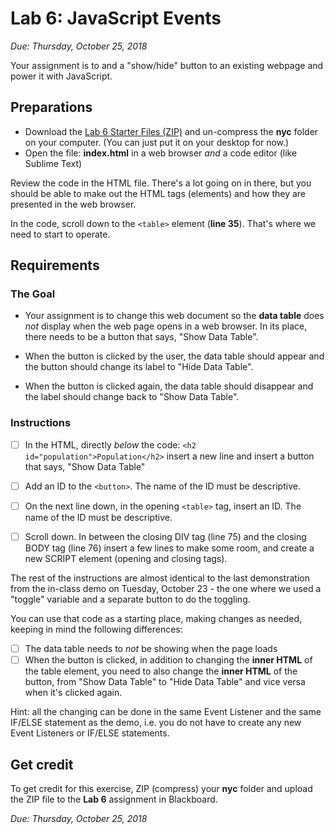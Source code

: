 # Lab 6: JavaScript Events
*Due: Thursday, October 25, 2018*

Your assignment is to and a "show/hide" button to an existing webpage and power it with JavaScript.

## Preparations

- Download the [Lab 6 Starter Files (ZIP)](lab06-startup-files.zip) and un-compress the **nyc** folder on your computer.  (You can just put it on your desktop for now.)
- Open the file: **index.html** in a web browser *and* a code editor (like Sublime Text)

Review the code in the HTML file.  There's a lot going on in there, but you should be able to make out the HTML tags (elements) and how they are presented in the web browser.  

In the code, scroll down to the `<table>` element (**line 35**).  That's where we need to start to operate.

## Requirements

### The Goal

- Your assignment is to change this web document so the **data table** does *not* display when the web page opens in a web browser.  In its place, there needs to be a button that says, "Show Data Table".  

- When the button is clicked by the user, the data table should appear and the button should change its label to "Hide Data Table".  

- When the button is clicked again, the data table should disappear and the label should change back to "Show Data Table".

### Instructions

- [ ] In the HTML, directly *below* the code: `<h2 id="population">Population</h2>` insert a new line and insert a button that says, "Show Data Table"
- [ ] Add an ID to the `<button>`.  The name of the ID must be descriptive.
- [ ] On the next line down, in the opening  `<table>` tag, insert an ID.  The name of the ID must be descriptive.

- [ ] Scroll down.  In between the closing DIV tag (line 75) and the closing BODY tag (line 76) insert a few lines to make some room, and create a new SCRIPT element (opening and closing tags).

The rest of the instructions are almost identical to the last demonstration from the in-class demo on Tuesday, October 23  - the one where we used a "toggle" variable and a separate button to do the toggling.

You can use that code as a starting place, making changes as needed, keeping in mind the following differences:

- [ ] The data table needs to *not* be showing when the page loads
- [ ] When the button is clicked, in addition to changing the **inner HTML** of the table element, you need to also change the **inner HTML** of the button, from "Show Data Table" to "Hide Data Table" and vice versa when it's clicked again.  

Hint: all the changing can be done in the same Event Listener and the same IF/ELSE statement as the demo, i.e. you do not have to create any new Event Listeners or IF/ELSE statements.

## Get credit

To get credit for this exercise, ZIP (compress) your **nyc** folder and upload the ZIP file to the **Lab 6** assignment in Blackboard.

*Due: Thursday, October 25, 2018*